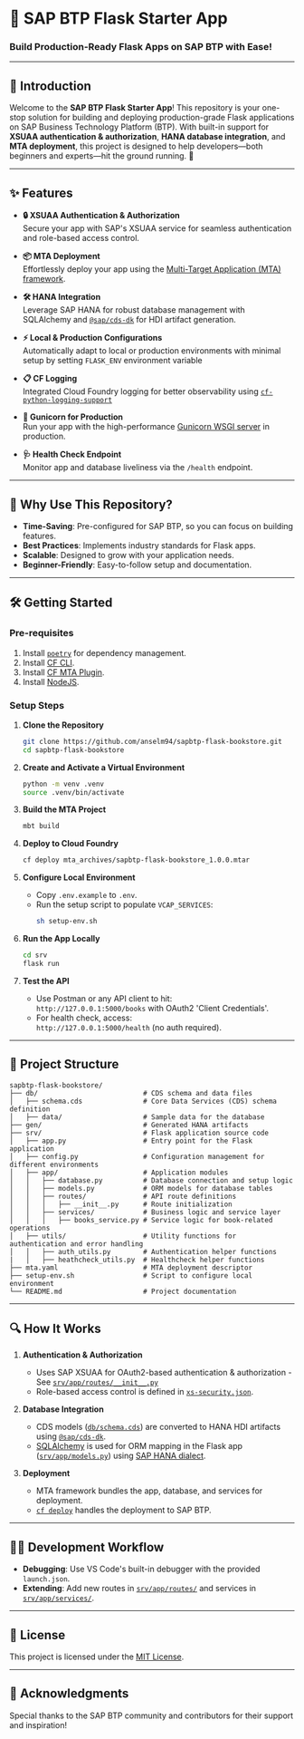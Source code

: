 # 🚀 **SAP BTP Flask Starter App**

### **Build Production-Ready Flask Apps on SAP BTP with Ease!**

---

## 🌟 **Introduction**

Welcome to the **SAP BTP Flask Starter App**! This repository is your one-stop solution for building and deploying production-grade Flask applications on SAP Business Technology Platform (BTP). With built-in support for **XSUAA authentication & authorization**, **HANA database integration**, and **MTA deployment**, this project is designed to help developers—both beginners and experts—hit the ground running. 🎉

---

## ✨ **Features**

- **🔒 XSUAA Authentication & Authorization**  
  Secure your app with SAP's XSUAA service for seamless authentication and role-based access control.

- **📦 MTA Deployment**  
  Effortlessly deploy your app using the [Multi-Target Application (MTA) framework](https://help.sap.com/docs/btp/sap-business-technology-platform/multitarget-applications-in-cloud-foundry-environment).

- **🛠️ HANA Integration**  
  Leverage SAP HANA for robust database management with SQLAlchemy and [`@sap/cds-dk`](https://www.npmjs.com/package/@sap/cds-dk) for HDI artifact generation.

- **⚡ Local & Production Configurations**  
  Automatically adapt to local or production environments with minimal setup by setting `FLASK_ENV` environment variable

- **📋 CF Logging**  
  Integrated Cloud Foundry logging for better observability using [`cf-python-logging-support`](https://github.com/SAP/cf-python-logging-support)

- **🚀 Gunicorn for Production**  
  Run your app with the high-performance [Gunicorn WSGI server](https://gunicorn.org/) in production.

- **🩺 Health Check Endpoint**  
  Monitor app and database liveliness via the `/health` endpoint.

---

## 🤔 **Why Use This Repository?**

- **Time-Saving**: Pre-configured for SAP BTP, so you can focus on building features.
- **Best Practices**: Implements industry standards for Flask apps.
- **Scalable**: Designed to grow with your application needs.
- **Beginner-Friendly**: Easy-to-follow setup and documentation.

---

## 🛠️ **Getting Started**

### **Pre-requisites**

1. Install [`poetry`](https://python-poetry.org/docs/#installation) for dependency management.
2. Install [CF CLI](https://docs.cloudfoundry.org/cf-cli/install-go-cli.html).
3. Install [CF MTA Plugin](https://github.com/cloudfoundry/multiapps-cli-plugin).
4. Install [NodeJS](https://nodejs.org/en/download).

### **Setup Steps**

1. **Clone the Repository**

   ```bash
   git clone https://github.com/anselm94/sapbtp-flask-bookstore.git
   cd sapbtp-flask-bookstore
   ```

2. **Create and Activate a Virtual Environment**

   ```bash
   python -m venv .venv
   source .venv/bin/activate
   ```

3. **Build the MTA Project**

   ```bash
   mbt build
   ```

4. **Deploy to Cloud Foundry**

   ```bash
   cf deploy mta_archives/sapbtp-flask-bookstore_1.0.0.mtar
   ```

5. **Configure Local Environment**

   - Copy `.env.example` to `.env`.
   - Run the setup script to populate `VCAP_SERVICES`:
     ```bash
     sh setup-env.sh
     ```

6. **Run the App Locally**

   ```bash
   cd srv
   flask run
   ```

7. **Test the API**
   - Use Postman or any API client to hit:  
     `http://127.0.0.1:5000/books` with OAuth2 'Client Credentials'.
   - For health check, access:  
     `http://127.0.0.1:5000/health` (no auth required).

---

## 📂 **Project Structure**

```plaintext
sapbtp-flask-bookstore/
├── db/                          # CDS schema and data files
│   ├── schema.cds               # Core Data Services (CDS) schema definition
│   ├── data/                    # Sample data for the database
├── gen/                         # Generated HANA artifacts
├── srv/                         # Flask application source code
│   ├── app.py                   # Entry point for the Flask application
│   ├── config.py                # Configuration management for different environments
│   ├── app/                     # Application modules
│   │   ├── database.py          # Database connection and setup logic
│   │   ├── models.py            # ORM models for database tables
│   │   ├── routes/              # API route definitions
│   │   │   ├── __init__.py      # Route initialization
│   │   ├── services/            # Business logic and service layer
│   │   │   ├── books_service.py # Service logic for book-related operations
│   ├── utils/                   # Utility functions for authentication and error handling
│   │   ├── auth_utils.py        # Authentication helper functions
|   │   ├── heathcheck_utils.py  # Healthcheck helper functions
├── mta.yaml                     # MTA deployment descriptor
├── setup-env.sh                 # Script to configure local environment
└── README.md                    # Project documentation
```

---

## 🔍 **How It Works**

1. **Authentication & Authorization**

   - Uses SAP XSUAA for OAuth2-based authentication & authorization - See [`srv/app/routes/__init__.py`](srv/app/routes/__init__.py)
   - Role-based access control is defined in [`xs-security.json`](./xs-security.json).

2. **Database Integration**

   - CDS models ([`db/schema.cds`](./db/schema.cds)) are converted to HANA HDI artifacts using [`@sap/cds-dk`](https://www.npmjs.com/package/@sap/cds-dk).
   - [SQLAlchemy](https://flask-sqlalchemy.readthedocs.io/en/stable/) is used for ORM mapping in the Flask app ([`srv/app/models.py`](./srv/app/models.py)) using [SAP HANA dialect](https://github.com/SAP/sqlalchemy-hana).

3. **Deployment**
   - MTA framework bundles the app, database, and services for deployment.
   - [`cf deploy`](https://docs.cloudfoundry.org/devguide/deploy-apps.html) handles the deployment to SAP BTP.

---

## 🧑‍💻 **Development Workflow**

- **Debugging**: Use VS Code's built-in debugger with the provided `launch.json`.
- **Extending**: Add new routes in [`srv/app/routes/`](./srv/app/routes/) and services in [`srv/app/services/`](./srv/app/services/).

---

## 📜 **License**

This project is licensed under the [MIT License](./LICENSE).

---

## 🙌 **Acknowledgments**

Special thanks to the SAP BTP community and contributors for their support and inspiration!
